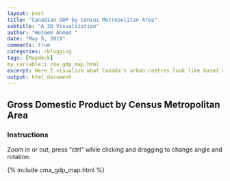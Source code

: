 ```yaml
---
layout: post
title: "Canadian GDP by Census Metropolitan Area"
subtitle: "A 3D Visualization"
author: "Weseem Ahmed "
date: "May 5, 2019"
comments: true
categories: rblogging
tags: [Mapdeck]
my_variable:: cma_gdp_map.html
excerpt: Here I visualize what Canada's urban centres look like based on their GDPs with a 3d bar graph.
output: html_document 
---
```


## Gross Domestic Product by Census Metropolitan Area

### Instructions
Zoom in or out, press "ctrl" while clicking and dragging to change angle and rotation.

{% include cma_gdp_map.html %}
